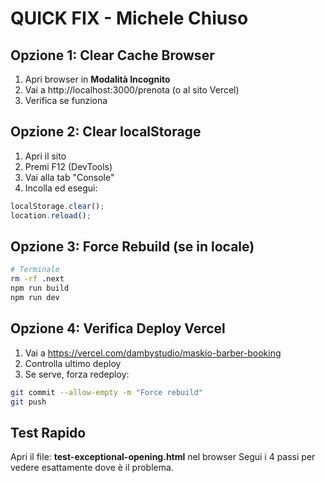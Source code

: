 # QUICK FIX - Michele Chiuso

## Opzione 1: Clear Cache Browser
1. Apri browser in **Modalità Incognito**
2. Vai a http://localhost:3000/prenota (o al sito Vercel)
3. Verifica se funziona

## Opzione 2: Clear localStorage
1. Apri il sito
2. Premi F12 (DevTools)
3. Vai alla tab "Console"
4. Incolla ed esegui:
```javascript
localStorage.clear();
location.reload();
```

## Opzione 3: Force Rebuild (se in locale)
```bash
# Terminale
rm -rf .next
npm run build
npm run dev
```

## Opzione 4: Verifica Deploy Vercel
1. Vai a https://vercel.com/dambystudio/maskio-barber-booking
2. Controlla ultimo deploy
3. Se serve, forza redeploy:
```bash
git commit --allow-empty -m "Force rebuild"
git push
```

## Test Rapido
Apri il file: **test-exceptional-opening.html** nel browser
Segui i 4 passi per vedere esattamente dove è il problema.
